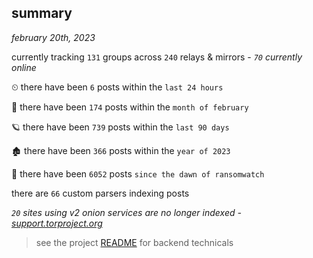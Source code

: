 
## summary
_february 20th, 2023_

currently tracking `131` groups across `240` relays & mirrors - _`70` currently online_

⏲ there have been `6` posts within the `last 24 hours`

🦈 there have been `174` posts within the `month of february`

🪐 there have been `739` posts within the `last 90 days`

🏚 there have been `366` posts within the `year of 2023`

🦕 there have been `6052` posts `since the dawn of ransomwatch`

there are `66` custom parsers indexing posts

_`20` sites using v2 onion services are no longer indexed - [support.torproject.org](https://support.torproject.org/onionservices/v2-deprecation/)_

> see the project [README](https://github.com/joshhighet/ransomwatch#ransomwatch--) for backend technicals
